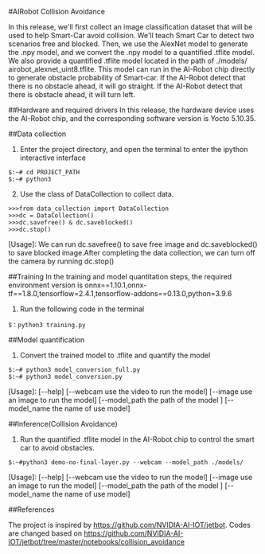 #AIRobot Collision Avoidance

In this release, we'll first collect an image classification dataset that will be used to help Smart-Car avoid collision. We'll teach Smart Car to detect two scenarios free and blocked. Then, we use the AlexNet model to generate the .npy model, and we convert the .npy model to a quantified .tflite model.
 We also provide a quantified .tflite model located in the path of  ./models/ airobot_alexnet_uint8.tflite. This model can run in the AI-Robot chip directly to generate obstacle probability of Smart-car. If the AI-Robot detect that there is no obstacle ahead, it will go straight. If the AI-Robot detect that there is obstacle ahead, it will turn left.



##Hardware and required drivers
In this release, the hardware device uses the AI-Robot chip, and the corresponding software version is Yocto 5.10.35. 

##Data collection 
1. Enter the project directory, and open the terminal to enter the ipython interactive interface 
```mermaid
$:~# cd PROJECT_PATH
$:~# python3
```
2. Use the class of DataCollection to collect data. 
```mermaid
>>>from data_collection import DataCollection
>>>dc = DataCollection()
>>>dc.savefree() & dc.saveblocked()
>>>dc.stop()
```
[Usage]:  We can run dc.savefree() to save free image and dc.saveblocked() to save blocked image.After completing the data collection, we can turn off the camera by running dc.stop()

##Training
In the training and model quantitation steps, the required environment version is onnx==1.10.1,onnx-tf==1.8.0,tensorflow=2.4.1,tensorflow-addons==0.13.0,python=3.9.6
 1. Run the following code in the terminal 
```mermaid
$：python3 training.py
```

##Model quantification 
1. Convert the trained model to .tflite and quantify the model
```mermaid
$:~# python3 model_conversion_full.py
$:~# python3 model_conversion.py
```
[Usage]:  [--help] [--webcam use the video to run the model] [--image use an image to run the model] [--model_path the path of the model ] [--model_name the name of use model]

##Inference(Collision Avoidance)
1. Run the quantified .tflite model in the AI-Robot chip to control the smart car to avoid obstacles.
```mermaid
$:~#python3 demo-no-final-layer.py --webcam --model_path ./models/
```
[Usage]:  [--help] [--webcam use the video to run the model] [--image use an image to run the model] [--model_path the path of the model ] [--model_name the name of use model]

##References

The project is inspired by https://github.com/NVIDIA-AI-IOT/jetbot. Codes are changed based on https://github.com/NVIDIA-AI-IOT/jetbot/tree/master/notebooks/collision_avoidance

